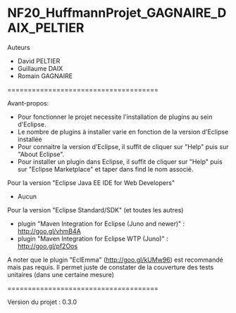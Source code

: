 NF20_HuffmannProjet_GAGNAIRE_DAIX_PELTIER
=====================================

Auteurs
* David PELTIER
* Guillaume DAIX
* Romain GAGNAIRE

=====================================

Avant-propos:
* Pour fonctionner le projet necessite l'installation de plugins au sein d'Eclipse.
* Le nombre de plugins à installer varie en fonction de la version d'Eclipse installée
* Pour connaitre la version d'Eclipse, il suffit de cliquer sur "Help" puis sur "About Eclipse".
* Pour installer un plugin dans Eclipse, il suffit de cliquer sur "Help" puis sur "Eclipse Marketplace" et taper dans find le nom associé.

Pour la version "Eclipse Java EE IDE for Web Developers" 
* Aucun

Pour la version "Eclipse Standard/SDK" (et toutes les autres)
* plugin "Maven Integration for Eclipse (Juno and newer)" : http://goo.gl/vhmB4A
* plugin "Maven Integration for Eclipse WTP (Juno)" : http://goo.gl/pf2Oos

A noter que le plugin "EclEmma" (http://goo.gl/kUMw96) est recommandé mais pas requis.
Il permet juste de constater de la couverture des tests unitaires (dans une certaine mesure)

=====================================

Version du projet : 0.3.0